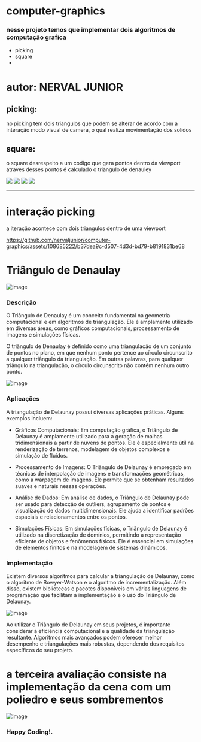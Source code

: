 # computer-graphics

### nesse projeto temos que implementar dois algoritmos de computação grafica
- picking
- square
- 
# autor: NERVAL JUNIOR

## picking:
no picking tem dois triangulos que podem se alterar de acordo com a interação
modo visual de camera, o qual realiza movimentação dos solidos 
## square:
o square desrespeito a um codigo que gera pontos dentro da viewport
atraves desses pontos é calculado o triangulo de denauley

![](https://img.shields.io/badge/Language-JavaScript-yellow)  ![](https://img.shields.io/badge/IDE-Microsoft%20Visual%20Studio%202022-blue) ![](https://img.shields.io/badge/Environment-Windows-red) ![](https://img.shields.io/badge/User%20Interface-GUI%20%2B%20CLI-yellowgreen)

---
# interação picking 
a iteração acontece com dois triangulos dentro de uma viewport 

https://github.com/nervaljunior/computer-graphics/assets/108685222/b37dea9c-d507-4d3d-bd79-b8191831be68


# Triângulo de Denaulay

![image](https://github.com/nervaljunior/computer-graphics/assets/108685222/a4210094-ab02-4f35-b0b8-57cdb5288fda)

### Descrição
O Triângulo de Denaulay é um conceito fundamental na geometria computacional e em algoritmos de triangulação. Ele é amplamente utilizado em diversas áreas, como gráficos computacionais, processamento de imagens e simulações físicas.

O triângulo de Denaulay é definido como uma triangulação de um conjunto de pontos no plano, em que nenhum ponto pertence ao círculo circunscrito a qualquer triângulo da triangulação. Em outras palavras, para qualquer triângulo na triangulação, o círculo circunscrito não contém nenhum outro ponto.

![image](https://github.com/nervaljunior/computer-graphics/assets/108685222/591d1569-7cd7-4c04-bbb4-3008d51bef11)

### Aplicações
A triangulação de Delaunay possui diversas aplicações práticas. Alguns exemplos incluem:

- Gráficos Computacionais: Em computação gráfica, o Triângulo de Delaunay é amplamente utilizado para a geração de malhas tridimensionais a partir de nuvens de pontos. Ele é especialmente útil na renderização de terrenos, modelagem de objetos complexos e simulação de fluidos.

- Processamento de Imagens: O Triângulo de Delaunay é empregado em técnicas de interpolação de imagens e transformações geométricas, como a warpagem de imagens. Ele permite que se obtenham resultados suaves e naturais nessas operações.
 
- Análise de Dados: Em análise de dados, o Triângulo de Delaunay pode ser usado para detecção de outliers, agrupamento de pontos e visualização de dados multidimensionais. Ele ajuda a identificar padrões espaciais e relacionamentos entre os pontos.

- Simulações Físicas: Em simulações físicas, o Triângulo de Delaunay é utilizado na discretização de domínios, permitindo a representação eficiente de objetos e fenômenos físicos. Ele é essencial em simulações de elementos finitos e na modelagem de sistemas dinâmicos.

### Implementação
Existem diversos algoritmos para calcular a triangulação de Delaunay, como o algoritmo de Bowyer-Watson e o algoritmo de incrementalização. Além disso, existem bibliotecas e pacotes disponíveis em várias linguagens de programação que facilitam a implementação e o uso do Triângulo de Delaunay.



![image](https://github.com/nervaljunior/computer-graphics/assets/108685222/2ff3c93d-c7d7-4837-855f-c1d4354d8d6f)

Ao utilizar o Triângulo de Delaunay em seus projetos, é importante considerar a eficiência computacional e a qualidade da triangulação resultante. Algoritmos mais avançados podem oferecer melhor desempenho e triangulações mais robustas, dependendo dos requisitos específicos do seu projeto.

# a terceira avaliação consiste na implementação da cena com um poliedro e seus sombrementos 
![image](https://github.com/nervaljunior/computer-graphics/assets/108685222/9dfa2cbf-aa6a-4f47-a384-a7186c8642e9)


### Happy Coding!.
